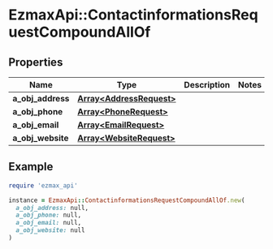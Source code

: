 # EzmaxApi::ContactinformationsRequestCompoundAllOf

## Properties

| Name | Type | Description | Notes |
| ---- | ---- | ----------- | ----- |
| **a_obj_address** | [**Array&lt;AddressRequest&gt;**](AddressRequest.md) |  |  |
| **a_obj_phone** | [**Array&lt;PhoneRequest&gt;**](PhoneRequest.md) |  |  |
| **a_obj_email** | [**Array&lt;EmailRequest&gt;**](EmailRequest.md) |  |  |
| **a_obj_website** | [**Array&lt;WebsiteRequest&gt;**](WebsiteRequest.md) |  |  |

## Example

```ruby
require 'ezmax_api'

instance = EzmaxApi::ContactinformationsRequestCompoundAllOf.new(
  a_obj_address: null,
  a_obj_phone: null,
  a_obj_email: null,
  a_obj_website: null
)
```

